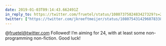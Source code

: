 ```yaml
---
date: 2019-01-03T09:14:43.662491Z
in_reply_to: https://twitter.com/fruetel/status/1080737582483427329?s=21
twitter: ["https://twitter.com/jkreeftmeijer/status/1080754314296078338"]
---
```

@fruetel@twitter.com Followed! I’m aiming for 24, with at least some non-programming non-fiction. Good luck!
